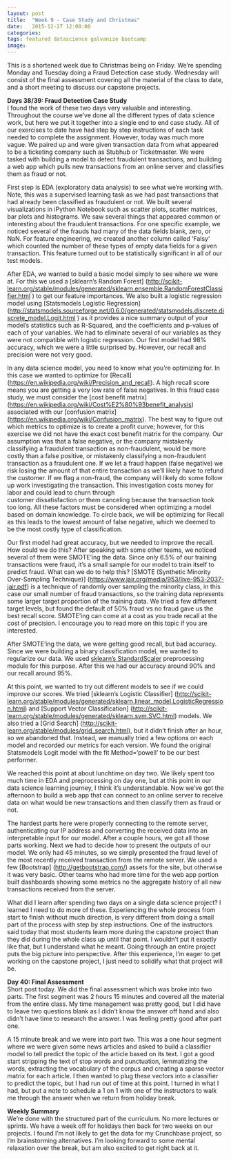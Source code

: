```yaml
---
layout: post
title:  "Week 9 - Case Study and Christmas"
date:   2015-12-27 12:00:00
categories:
tags: featured datascience galvanize bootcamp
image:
---
```


This is a shortened week due to Christmas being on Friday. We’re spending Monday and Tuesday doing a Fraud Detection case study. Wednesday will consist of the final assessment covering all the material of the class to date, and a short meeting to discuss our capstone projects.


**Days 38/39: Fraud Detection Case Study**  
I found the work of these two days very valuable and interesting. Throughout the course we’ve done all the different types of data science work, but here we put it together into a single end to end case study. All of our exercises to date have had step by step instructions of each task needed to complete the assignment. However, today was much more vague. We paired up and were given transaction data from what appeared to be a ticketing company such as Stubhub or Ticketmaster. We were tasked with building a model to detect fraudulent transactions, and building a web app which pulls new transactions from an online server and classifies them as fraud or not.

First step is EDA (exploratory data analysis) to see what we’re working with. Note, this was a supervised learning task as we had past transactions that had already been classified as fraudulent or not. We built several visualizations in iPython Notebook such as scatter plots, scatter matrices, bar plots and histograms. We saw several things that appeared common or interesting about the fraudulent transactions. For one specific example, we noticed several of the frauds had many of the data fields blank, zero, or NaN. For feature engineering, we created another column called ‘Falsy’ which counted the number of these types of empty data fields for a given transaction. This feature turned out to be statistically significant in all of our test models.

After EDA, we wanted to build a basic model simply to see where we were at. For this we used a [sklearn’s Random Forest] (http://scikit-learn.org/stable/modules/generated/sklearn.ensemble.RandomForestClassifier.html ) to get our feature importances. We also built a logistic regression model using [Statsmodels Logistic Regression] (http://statsmodels.sourceforge.net/0.6.0/generated/statsmodels.discrete.discrete_model.Logit.html ) as it provides a nice summary output of your model’s statistics such as R-Squared, and the coefficients and p-values of each of your variables. We had to eliminate several of our variables as they were not compatible with logistic regression. Our first model had 98% accuracy, which we were a little surprised by. However, our recall and precision were not very good.

In any data science model, you need to know what you’re optimizing for. In this case we wanted to optimize for [Recall] (https://en.wikipedia.org/wiki/Precision_and_recall). A high recall score means you are getting a very low rate of false negatives. In this fraud case study, we must consider the [cost benefit matrix] (https://en.wikipedia.org/wiki/Cost%E2%80%93benefit_analysis) associated with our [confusion matrix] (https://en.wikipedia.org/wiki/Confusion_matrix). The best way to figure out which metrics to optimize is to create a profit curve; however, for this exercise we did not have the exact cost benefit matrix for the company. Our assumption was that a false negative, or the company mistakenly classifying a fraudulent transaction as non-fraudulent, would be more costly than a false positive, or mistakenly classifying a non-fraudulent transaction as a fraudulent one. If we let a fraud happen (false negative) we risk losing the amount of that entire transaction as we’ll likely have to refund the customer. If we flag a non-fraud, the company will likely do some follow up work investigating the transaction. This investigation costs money for labor and could lead to churn through  
customer dissatisfaction or them canceling because the transaction took too long. All these factors must be considered when optimizing a model based on domain knowledge. To circle back, we will be optimizing for Recall as this leads to the lowest amount of false negative, which we deemed to be the most costly type of classification.

Our first model had great accuracy, but we needed to improve the recall. How could we do this? After speaking with some other teams, we noticed several of them were SMOTE’ing the data. Since only 6.5% of our training transactions were fraud, it’s a small sample for our model to train itself to predict fraud. What can we do to help this? [SMOTE (Synthetic Minority Over-Sampling Technique)] (https://www.jair.org/media/953/live-953-2037-jair.pdf) is a technique of randomly over sampling the minority class, in this case our small number of fraud transactions, so the training data represents some larger target proportion of the training data. We tried a few different target levels, but found the default of 50% fraud vs no fraud gave us the best recall score. SMOTE’ing can come at a cost as you trade recall at the cost of precision. I encourage you to read more on this topic if you are interested.

After SMOTE’ing the data, we were getting good recall, but bad accuracy. Since we were building a binary classification model, we wanted to regularize our data. We used [sklearn’s StandardScaler](http://scikit-learn.org/stable/modules/generated/sklearn.preprocessing.StandardScaler.html) preprocessing module for this purpose. After this we had our accuracy around 90% and our recall around 95%.

At this point, we wanted to try out different models to see if we could improve our scores. We tried [sklearn’s Logistic Classifier] (http://scikit-learn.org/stable/modules/generated/sklearn.linear_model.LogisticRegression.html) and [Support Vector Classification] (http://scikit-learn.org/stable/modules/generated/sklearn.svm.SVC.html) models. We also tried a [Grid Search] (http://scikit-learn.org/stable/modules/grid_search.html), but it didn’t finish after an hour, so we abandoned that. Instead, we manually tried a few options on each model and recorded our metrics for each version. We found the original Statsmodels Logit model with the fit Method=‘powell’ to be our best performer.

We reached this point at about lunchtime on day two. We likely spent too much time in EDA and preprocessing on day one, but at this point in our data science learning journey, I think it’s understandable. Now we’ve got the afternoon to build a web app that can connect to an online server to receive data on what would be new transactions and then classify them as fraud or not.

The hardest parts here were properly connecting to the remote server, authenticating our IP address and converting the received data into an interpretable input for our model. After a couple hours, we got all those parts working. Next we had to decide how to present the outputs of our model. We only had 45 minutes, so we simply presented the fraud level of the most recently received transaction from the remote server. We used a few [Bootstrap] (http://getbootstrap.com/) assets for the site, but otherwise it was very basic. Other teams who had more time for the web app portion built dashboards showing some metrics no the aggregate history of all new transactions received from the server.

What did I learn after spending two days on a single data science project? I learned I need to do more of these. Experiencing the whole process from start to finish without much direction, is very different from doing a small part of the process with step by step instructions. One of the instructors said today that most students learn more during the capstone project than they did during the whole class up until that point. I wouldn’t put it exactly like that, but I understand what he meant. Going through an entire project puts the big picture into perspective. After this experience, I’m eager to get working on the capstone project, I just need to solidify what that project will be.

**Day 40: Final Assessment**  
Short post today. We did the final assessment which was broke into two parts. The first segment was 2 hours 15 minutes and covered all the material from the entire class. My time management was pretty good, but I did have to leave two questions blank as I didn’t know the answer off hand and also didn’t have time to research the answer. I was feeling pretty good after part one.

A 15 minute break and we were into part two. This was a one hour segment where we were given some news articles and asked to build a classifier model to tell predict the topic of the article based on its text. I got a good start stripping the text of stop words and punctuation, lemmatizing the words, extracting the vocabulary of the corpus and creating a sparse vector matrix for each article. I then wanted to plug these vectors into a classifier to predict the topic, but I had run out of time at this point. I turned in what I had, but put a note to schedule a 1 on 1 with one of the instructors to walk me through the answer when we return from holiday break.

**Weekly Summary**  
We’re done with the structured part of the curriculum. No more lectures or sprints. We have a week off for holidays then back for two weeks on our projects. I found I’m not likely to get the data for my Crunchbase project, so I’m brainstorming alternatives. I’m looking forward to some mental relaxation over the break, but am also excited to get right back at it.